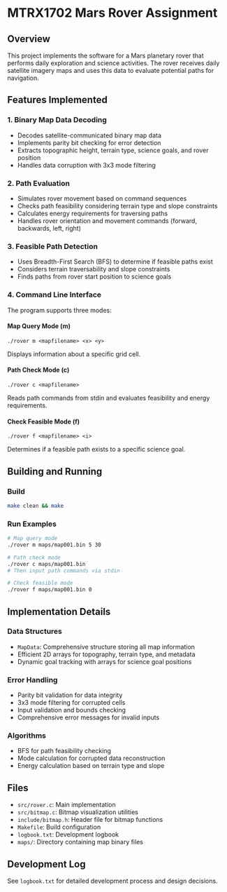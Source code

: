 # MTRX1702 Mars Rover Assignment

## Overview
This project implements the software for a Mars planetary rover that performs daily exploration and science activities. The rover receives daily satellite imagery maps and uses this data to evaluate potential paths for navigation.

## Features Implemented

### 1. Binary Map Data Decoding
- Decodes satellite-communicated binary map data
- Implements parity bit checking for error detection
- Extracts topographic height, terrain type, science goals, and rover position
- Handles data corruption with 3x3 mode filtering

### 2. Path Evaluation
- Simulates rover movement based on command sequences
- Checks path feasibility considering terrain type and slope constraints
- Calculates energy requirements for traversing paths
- Handles rover orientation and movement commands (forward, backwards, left, right)

### 3. Feasible Path Detection
- Uses Breadth-First Search (BFS) to determine if feasible paths exist
- Considers terrain traversability and slope constraints
- Finds paths from rover start position to science goals

### 4. Command Line Interface
The program supports three modes:

#### Map Query Mode (m)
```
./rover m <mapfilename> <x> <y>
```
Displays information about a specific grid cell.

#### Path Check Mode (c)
```
./rover c <mapfilename>
```
Reads path commands from stdin and evaluates feasibility and energy requirements.

#### Check Feasible Mode (f)
```
./rover f <mapfilename> <i>
```
Determines if a feasible path exists to a specific science goal.

## Building and Running

### Build
```bash
make clean && make
```

### Run Examples
```bash
# Map query mode
./rover m maps/map001.bin 5 30

# Path check mode
./rover c maps/map001.bin
# Then input path commands via stdin

# Check feasible mode
./rover f maps/map001.bin 0
```

## Implementation Details

### Data Structures
- `MapData`: Comprehensive structure storing all map information
- Efficient 2D arrays for topography, terrain type, and metadata
- Dynamic goal tracking with arrays for science goal positions

### Error Handling
- Parity bit validation for data integrity
- 3x3 mode filtering for corrupted cells
- Input validation and bounds checking
- Comprehensive error messages for invalid inputs

### Algorithms
- BFS for path feasibility checking
- Mode calculation for corrupted data reconstruction
- Energy calculation based on terrain type and slope

## Files
- `src/rover.c`: Main implementation
- `src/bitmap.c`: Bitmap visualization utilities
- `include/bitmap.h`: Header file for bitmap functions
- `Makefile`: Build configuration
- `logbook.txt`: Development logbook
- `maps/`: Directory containing map binary files

## Development Log
See `logbook.txt` for detailed development process and design decisions.

